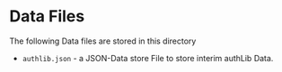 # Data Files

The following Data files are stored in this directory

- `authlib.json` - a JSON-Data store File to store interim authLib Data.

